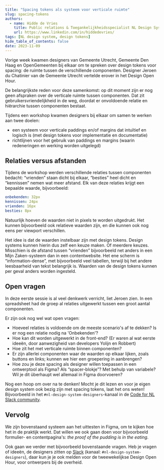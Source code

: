 ```yaml
---
title: "Spacing tokens als systeem voor verticale ruimte"
slug: spacing-tokens
authors:
  - name: Hidde de Vries
    title: Public relations & Toegankelijkheidsspecialist NL Design System
    url: https://www.linkedin.com/in/hiddedevries/
tags: [NL design system, design tokens]
hide_table_of_contents: false
date: 2023-11-09
---
```


Vorige week kwamen designers van Gemeente Utrecht, Gemeente Den Haag en OpenGemeenten bij elkaar om te spreken over design tokens voor spacing: de ruimte tussen de verschillende componenten. Designer Jeroen du Chatinier van de Gemeente Utrecht vertelde erover in het Design Open Hour.

<!-- truncate -->

De belangrijkste reden voor deze samenkomst: op dit moment zijn er nog geen afspraken over de verticale ruimte tussen componenten. Dat zit gebruikersvriendelijkheid in de weg, doordat er onvoldoende relatie en hiërarchie tussen componenten bestaat.

Tijdens een workshop kwamen designers bij elkaar om samen te werken aan twee doelen:

- een systeem voor verticale paddings en/of margins dat intuïtief en logisch is (met design tokens voor implementatie en documentatie)
- richtlijnen voor het gebruik van paddings en margins (waarin redeneringen en werking worden uitgelegd)

## Relaties versus afstanden

Tijdens de workshop werden verschillende relaties tussen componenten bedacht: “vrienden” staan dicht bij elkaar, “besties” heel dicht en “kennissen” nemen wat meer afstand. Elk van deze relaties krijgt een bepaalde waarde, bijvoorbeeld:

```yaml
onbekenden: 32px
kennissen: 24px
vrienden: 16px
besties: 8px
```

Natuurlijk hoeven de waarden niet in pixels te worden uitgedrukt. Het kunnen bijvoorbeeld ook relatieve waarden zijn, en die kunnen ook nog eens per viewport verschillen.

Het idee is dat de waarden instelbaar zijn met design tokens. Design systems kunnen hierin dus zelf een keuze maken. Of meerdere keuzes. Misschien is de afstand tussen “vrienden” bijvoorbeeld net anders in een Mijn Zaken-systeem dan in een contentwebsite. Het ene scherm is “information-dense”, met bijvoorbeeld veel tabellen, terwijl bij het andere leesbaarheid van tekst belangrijk is. Waarden van de design tokens kunnen per geval anders worden ingesteld.

## Open vragen

In deze eerste sessie is al veel denkwerk verricht, liet Jeroen zien. In een spreadsheet had de groep al relaties uitgewerkt tussen een groot aantal componenten.

Er zijn ook nog wel wat open vragen:

- Hoeveel relaties is voldoende om de meeste scenario's af te dekken? Is er nog een relatie nodig na 'Onbekenden'?
- Hoe kan dit worden uitgewerkt in de front-end? (Er waren al wat eerste ideeën, door aanwezigheid van developers Yolijn en Robbert)
- Hoe zit het met verticale ruimte binnen componenten?
- Er zijn allerlei componenten waar de waarden op elkaar lijken, zoals buttons en links; kunnen we hier een groepering in aanbrengen?
- Hoe zou je deze spacing als designer willen toepassen in een ontwerptool als Figma? Als “spacer-blokje”? Met behulp van variabele? Wil je dit überhaupt wel allemaal in Figma doorvoeren?

Nog een hoop om over na te denken! Mocht je dit lezen en voor je eigen design system ook bezig zijn met spacing tokens, laat het ons weten! Bijvoorbeeld in het `#nl-design-system-designers`-kanaal in de [Code for NL Slack community](https://praatmee.codefor.nl/).

## Vervolg

We zijn bovenstaand systeem aan het uittesten in Figma, om te kijken hoe het in de praktijk werkt. Dat willen we ook gaan doen voor bijvoorbeeld formulier- en contentpagina's: _the proof of the pudding is in the eating_.

Ook gaan we verder met bijvoorbeeld bovenstaande vragen. Heb je vragen of ideeën, de designers zitten op [Slack](https://praatmee.codefor.nl/) (kanaal: `#nl-design-system-designers`), daar kun je je ook melden voor de tweewekelijkse Design Open Hour, voor ontwerpers bij de overheid.
